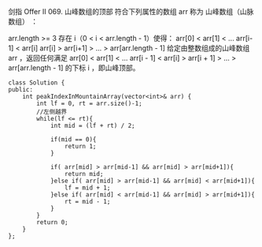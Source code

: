 剑指 Offer II 069. 山峰数组的顶部
符合下列属性的数组 arr 称为 山峰数组（山脉数组） ：

arr.length >= 3
存在 i（0 < i < arr.length - 1）使得：
arr[0] < arr[1] < ... arr[i-1] < arr[i]
arr[i] > arr[i+1] > ... > arr[arr.length - 1]
给定由整数组成的山峰数组 arr ，返回任何满足 arr[0] < arr[1] < ... arr[i - 1] < arr[i] > arr[i + 1] > ... > arr[arr.length - 1] 的下标 i ，即山峰顶部。  

	class Solution {
	public:
	    int peakIndexInMountainArray(vector<int>& arr) {
	        int lf = 0, rt = arr.size()-1;
	        //左侧越界
	        while(lf <= rt){
	            int mid = (lf + rt) / 2;
	            
	            if(mid == 0){
	                return 1;
	            }
	
	            if( arr[mid] > arr[mid-1] && arr[mid] > arr[mid+1]){
	                return mid;
	            }else if( arr[mid] > arr[mid-1] && arr[mid] < arr[mid+1]){
	                lf = mid + 1;
	            }else if( arr[mid] < arr[mid-1] && arr[mid] > arr[mid+1]){
	                rt = mid - 1;
	            }
	        }
	        return 0;
	    }   
	};